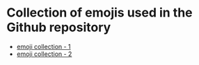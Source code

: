 # Collection of emojis used in the Github repository
- [emoji collection - 1](https://github.com/sarunonline/coding_tips/blob/main/code_tips/code_tips/emoji/github_emoji.md)
- [emoji collection - 2](https://github.com/sarunonline/coding_tips/blob/main/code_tips/code_tips/emoji/emojis.md)
